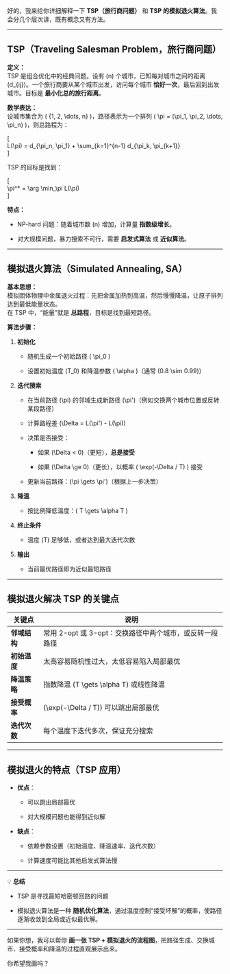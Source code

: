 好的，我来给你详细解释一下 **TSP（旅行商问题）** 和 **TSP 的模拟退火算法**。我会分几个层次讲，既有概念又有方法。

---

## TSP（Traveling Salesman Problem，旅行商问题）

**定义：**  
TSP 是组合优化中的经典问题。设有 (n) 个城市，已知每对城市之间的距离 (d_{ij})。一个旅行商要从某个城市出发，访问每个城市 **恰好一次**，最后回到出发城市。目标是 **最小化总的旅行距离**。

**数学表达：**  
设城市集合为 ( {1, 2, \dots, n} )，路径表示为一个排列 ( \pi = (\pi_1, \pi_2, \dots, \pi_n) )，则总路程为：

[  
L(\pi) = d_{\pi_n, \pi_1} + \sum_{k=1}^{n-1} d_{\pi_k, \pi_{k+1}}  
]

TSP 的目标是找到：

[  
\pi^* = \arg \min_\pi L(\pi)  
]

**特点：**

- NP-hard 问题：随着城市数 (n) 增加，计算量 **指数级增长**。
    
- 对大规模问题，暴力搜索不可行，需要 **启发式算法** 或 **近似算法**。
    

---

## 模拟退火算法（Simulated Annealing, SA）

**基本思想：**  
模拟固体物理中金属退火过程：先把金属加热到高温，然后慢慢降温，让原子排列达到最低能量状态。  
在 TSP 中，“能量”就是 **总路程**，目标是找到最短路径。

**算法步骤：**

1. **初始化**
    
    - 随机生成一个初始路径 ( \pi_0 )
        
    - 设置初始温度 (T_0) 和降温参数 ( \alpha )（通常 (0.8 \sim 0.99)）
        
2. **迭代搜索**
    
    - 在当前路径 (\pi) 的邻域生成新路径 (\pi')（例如交换两个城市位置或反转某段路径）
        
    - 计算路程差 (\Delta = L(\pi') - L(\pi))
        
    - 决策是否接受：
        
        - 如果 (\Delta < 0)（更短），**总是接受**
            
        - 如果 (\Delta \ge 0)（更长），以概率 ( \exp(-\Delta / T) ) 接受
            
    - 更新当前路径：(\pi \gets \pi')（根据上一步决策）
        
3. **降温**
    
    - 按比例降低温度：( T \gets \alpha T )
        
4. **终止条件**
    
    - 温度 (T) 足够低，或者达到最大迭代次数
        
5. **输出**
    
    - 当前最优路径即为近似最短路径
        

---

## 模拟退火解决 TSP 的关键点

|关键点|说明|
|---|---|
|**邻域结构**|常用 2-opt 或 3-opt：交换路径中两个城市，或反转一段路径|
|**初始温度**|太高容易随机性过大，太低容易陷入局部最优|
|**降温策略**|指数降温 (T \gets \alpha T) 或线性降温|
|**接受概率**|(\exp(-\Delta / T)) 可以跳出局部最优|
|**迭代次数**|每个温度下迭代多次，保证充分搜索|

---

## 模拟退火的特点（TSP 应用）

- **优点**：
    
    - 可以跳出局部最优
        
    - 对大规模问题也能得到近似解
        
- **缺点**：
    
    - 依赖参数设置（初始温度、降温速率、迭代次数）
        
    - 计算速度可能比其他启发式算法慢
        

---

💡 **总结**

- TSP 是寻找最短哈密顿回路的问题
    
- 模拟退火算法是一种 **随机优化算法**，通过温度控制“接受坏解”的概率，使路径逐渐收敛到全局或近似最优解。
    

---

如果你想，我可以帮你 **画一张 TSP + 模拟退火的流程图**，把路径生成、交换城市、接受概率和降温的过程直观展示出来。

你希望我画吗？